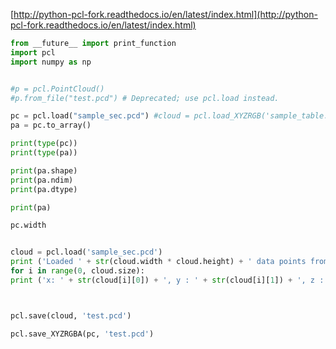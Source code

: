 [http://python-pcl-fork.readthedocs.io/en/latest/index.html](http://python-pcl-fork.readthedocs.io/en/latest/index.html)

```python
from __future__ import print_function
import pcl
import numpy as np


#p = pcl.PointCloud()
#p.from_file("test.pcd") # Deprecated; use pcl.load instead.

pc = pcl.load("sample_sec.pcd") #cloud = pcl.load_XYZRGB('sample_table.pcd')
pa = pc.to_array()

print(type(pc))
print(type(pa))

print(pa.shape)
print(pa.ndim)
print(pa.dtype)

print(pa)

pc.width


cloud = pcl.load('sample_sec.pcd')
print ('Loaded ' + str(cloud.width * cloud.height) + ' data points from test_pcd.pcd with the following fields: ')
for i in range(0, cloud.size):
print ('x: ' + str(cloud[i][0]) + ', y : ' + str(cloud[i][1]) + ', z : ' + str(cloud[i][2]))



pcl.save(cloud, 'test.pcd') 

pcl.save_XYZRGBA(pc, 'test.pcd')
```


